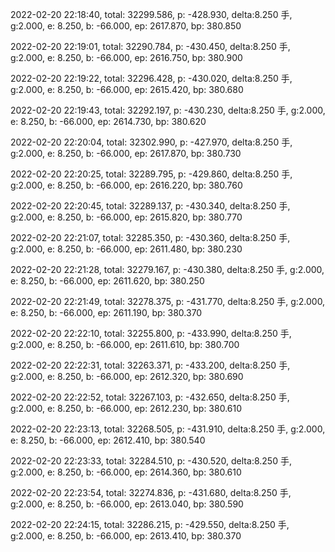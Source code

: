 2022-02-20 22:18:40, total: 32299.586, p: -428.930, delta:8.250 手, g:2.000, e: 8.250, b: -66.000, ep: 2617.870, bp: 380.850

2022-02-20 22:19:01, total: 32290.784, p: -430.450, delta:8.250 手, g:2.000, e: 8.250, b: -66.000, ep: 2616.750, bp: 380.900

2022-02-20 22:19:22, total: 32296.428, p: -430.020, delta:8.250 手, g:2.000, e: 8.250, b: -66.000, ep: 2615.420, bp: 380.680

2022-02-20 22:19:43, total: 32292.197, p: -430.230, delta:8.250 手, g:2.000, e: 8.250, b: -66.000, ep: 2614.730, bp: 380.620

2022-02-20 22:20:04, total: 32302.990, p: -427.970, delta:8.250 手, g:2.000, e: 8.250, b: -66.000, ep: 2617.870, bp: 380.730

2022-02-20 22:20:25, total: 32289.795, p: -429.860, delta:8.250 手, g:2.000, e: 8.250, b: -66.000, ep: 2616.220, bp: 380.760

2022-02-20 22:20:45, total: 32289.137, p: -430.340, delta:8.250 手, g:2.000, e: 8.250, b: -66.000, ep: 2615.820, bp: 380.770

2022-02-20 22:21:07, total: 32285.350, p: -430.360, delta:8.250 手, g:2.000, e: 8.250, b: -66.000, ep: 2611.480, bp: 380.230

2022-02-20 22:21:28, total: 32279.167, p: -430.380, delta:8.250 手, g:2.000, e: 8.250, b: -66.000, ep: 2611.620, bp: 380.250

2022-02-20 22:21:49, total: 32278.375, p: -431.770, delta:8.250 手, g:2.000, e: 8.250, b: -66.000, ep: 2611.190, bp: 380.370

2022-02-20 22:22:10, total: 32255.800, p: -433.990, delta:8.250 手, g:2.000, e: 8.250, b: -66.000, ep: 2611.610, bp: 380.700

2022-02-20 22:22:31, total: 32263.371, p: -433.200, delta:8.250 手, g:2.000, e: 8.250, b: -66.000, ep: 2612.320, bp: 380.690

2022-02-20 22:22:52, total: 32267.103, p: -432.650, delta:8.250 手, g:2.000, e: 8.250, b: -66.000, ep: 2612.230, bp: 380.610

2022-02-20 22:23:13, total: 32268.505, p: -431.910, delta:8.250 手, g:2.000, e: 8.250, b: -66.000, ep: 2612.410, bp: 380.540

2022-02-20 22:23:33, total: 32284.510, p: -430.520, delta:8.250 手, g:2.000, e: 8.250, b: -66.000, ep: 2614.360, bp: 380.610

2022-02-20 22:23:54, total: 32274.836, p: -431.680, delta:8.250 手, g:2.000, e: 8.250, b: -66.000, ep: 2613.040, bp: 380.590

2022-02-20 22:24:15, total: 32286.215, p: -429.550, delta:8.250 手, g:2.000, e: 8.250, b: -66.000, ep: 2613.410, bp: 380.370